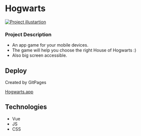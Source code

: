 # Hogwarts

<a href="https://mariazakharova0805.github.io/Hogwarts_vueApp/" target="_blank">![Project illustartion](https://github.com/MariaZakharova0805/Hogwarts_vueApp/raw/main/screenshot.jpg)</a>

### Project Description
- An app game for your mobile devices.
- The game will help you choose the right House of Hogwarts :)
- Also big screen accessible. 

## Deploy
Created by GitPages

<a href="https://mariazakharova0805.github.io/Hogwarts_vueApp/" target="_blank">Hogwarts.app</a>

## Technologies
- Vue
- JS
- CSS
